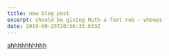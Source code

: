 ```yaml
---
title: new blog post
excerpt: should be giving Ruth a foot rub - whoops
date: 2019-09-25T20:56:33.633Z
---
```

[ahhhhhhhhhh](https://www.google.co.uk)

